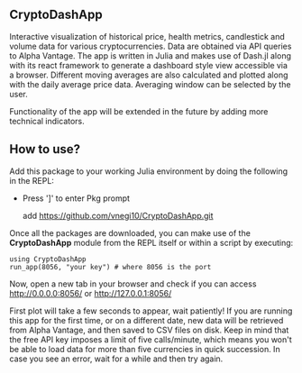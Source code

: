 ## CryptoDashApp

Interactive visualization of historical price, health metrics, candlestick and volume data for various cryptocurrencies. Data are obtained via API queries to Alpha Vantage. 
The app is written in Julia and makes use of Dash.jl along with its react framework to generate a dashboard style view accessible via a browser. 
Different moving averages are also calculated and plotted along with the daily average price data. Averaging window can be selected by the user.

Functionality of the app will be extended in the future by adding more technical indicators.

## How to use?

Add this package to your working Julia environment by doing the following in the REPL:
* Press ']' to enter Pkg prompt

    add https://github.com/vnegi10/CryptoDashApp.git

Once all the packages are downloaded, you can make use of the **CryptoDashApp** module from the REPL itself or within a script by executing:

    using CryptoDashApp
    run_app(8056, "your key") # where 8056 is the port 
    
Now, open a new tab in your browser and check if you can access http://0.0.0.0:8056/ or http://127.0.0.1:8056/

First plot will take a few seconds to appear, wait patiently! If you are running this app for the first time, or on a different date, new data will be retrieved from Alpha Vantage, and then saved to CSV files on disk. Keep in mind that the free API key imposes a limit of five calls/minute, which means you won't be able to load data for more than five currencies in quick succession. In case you see an error, wait for a while and then try again.


    



    


